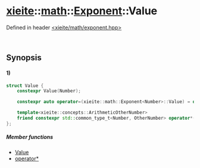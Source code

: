 # [xieite](../../../../../xieite.md)\:\:[math](../../../../../math.md)\:\:[Exponent<Number>](../../../exponent.md)\:\:Value
Defined in header [<xieite/math/exponent.hpp>](../../../../../../include/xieite/math/exponent.hpp)

&nbsp;

## Synopsis
#### 1)
```cpp
struct Value {
    constexpr Value(Number);

    constexpr auto operator=(xieite::math::Exponent<Number>::Value) = delete;

    template<xieite::concepts::ArithmeticOtherNumber>
    friend constexpr std::common_type_t<Number, OtherNumber> operator*(OtherNumber, xieite::math::Exponent<Number>::Value);
};
```
##### Member functions
- [Value](./structures/value/1/operators/constructor.md)
- [operator*](./structures/value/1/operators/multiply.md)
